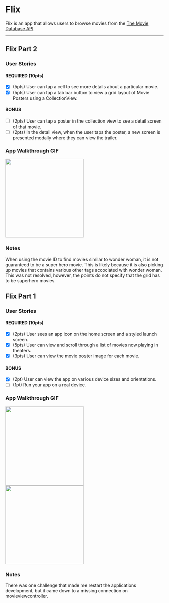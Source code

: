 

# Flix

Flix is an app that allows users to browse movies from the [The Movie Database API](http://docs.themoviedb.apiary.io/#).

---
## Flix Part 2

### User Stories

#### REQUIRED (10pts)
- [x] (5pts) User can tap a cell to see more details about a particular movie.
- [x] (5pts) User can tap a tab bar button to view a grid layout of Movie Posters using a CollectionView.

#### BONUS
- [ ] (2pts) User can tap a poster in the collection view to see a detail screen of that movie.
- [ ] (2pts) In the detail view, when the user taps the poster, a new screen is presented modally where they can view the trailer.

### App Walkthrough GIF

<img src="http://g.recordit.co/v4SM4GCuPd.gif" width=250><br>

### Notes
When using the movie ID to find movies similar to wonder woman, it is not guaranteed to be a super hero movie. This is likely because it is also picking up movies that contains various other tags accociated with wonder woman. This was not resolved, however, the points do not specify that the grid has to be superhero movies. 

## Flix Part 1

### User Stories

#### REQUIRED (10pts)
- [x] (2pts) User sees an app icon on the home screen and a styled launch screen.
- [x] (5pts) User can view and scroll through a list of movies now playing in theaters.
- [x] (3pts) User can view the movie poster image for each movie.

#### BONUS
- [x] (2pt) User can view the app on various device sizes and orientations.
- [ ] (1pt) Run your app on a real device.

### App Walkthrough GIF

<img src="http://g.recordit.co/9yRKsymLFa.gif" width=250><br>
<img src="http://g.recordit.co/L95YC7XC3D.gif" width=250><br>

### Notes
There was one challenge that made me restart the applications development, but it came down to a missing connection on movieviewcontroller. 
